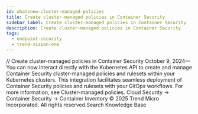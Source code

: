 ```yaml
---
id: whatsnew-cluster-managed-policies
title: Create cluster-managed policies in Container Security
sidebar_label: Create cluster-managed policies in Container Security
description: Create cluster-managed policies in Container Security
tags:
  - endpoint-security
  - trend-vision-one
---
```


/*<![CDATA[*/ $('#title').html($('meta[name=map-description]').attr('content')); /*]]>*/ Create cluster-managed policies in Container Security October 9, 2024—You can now interact directly with the Kubernetes API to create and manage Container Security cluster-managed policies and rulesets within your Kubernetes clusters. This integration facilitates seamless deployment of Container Security policies and rulesets with your GitOps workflows. For more information, see Cluster-managed policies. Cloud Security → Container Security → Container Inventory © 2025 Trend Micro Incorporated. All rights reserved.Search Knowledge Base
